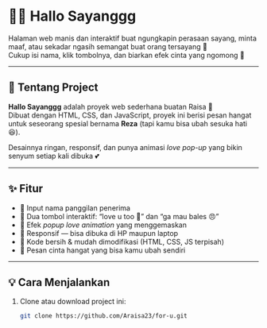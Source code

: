 # 🥺💖 Hallo Sayanggg

Halaman web manis dan interaktif buat ngungkapin perasaan sayang, minta maaf, atau sekadar ngasih semangat buat orang tersayang 💌  
Cukup isi nama, klik tombolnya, dan biarkan efek cinta yang ngomong 🫶  

---

## 🌸 Tentang Project

**Hallo Sayanggg** adalah proyek web sederhana buatan Raisa 💖  
Dibuat dengan HTML, CSS, dan JavaScript, proyek ini berisi pesan hangat untuk seseorang spesial bernama **Reza** (tapi kamu bisa ubah sesuka hati 😆).  

Desainnya ringan, responsif, dan punya animasi *love pop-up* yang bikin senyum setiap kali dibuka 💕

---

## ✨ Fitur

- 💌 Input nama panggilan penerima  
- 💖 Dua tombol interaktif: “love u too 💖” dan “ga mau bales 😠”  
- 💫 Efek *popup love animation* yang menggemaskan  
- 📱 Responsif — bisa dibuka di HP maupun laptop  
- 🌈 Kode bersih & mudah dimodifikasi (HTML, CSS, JS terpisah)  
- 💬 Pesan cinta hangat yang bisa kamu ubah sendiri  

---

## 💡 Cara Menjalankan

1. Clone atau download project ini:
   ```bash
   git clone https://github.com/Araisa23/for-u.git
